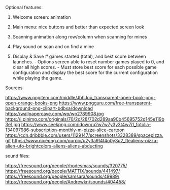 Optional features:
1. Welcome screen: animation

2. Main menu: nice buttons and better than expected screen look

3. Scanning animation along row/column when scanning for mines

4. Play sound on scan and on find a mine

5. Display & Save # games started (total), and best score between launches.
	     - Options screen able to reset number games played to 0, and clear all high scores.
	     - Must store best score for each possible game configuration and display
	       the best score for the current configuration while playing the game.



Sources

https://www.pngitem.com/middle/JbhJoo_transparent-open-book-png-open-orange-books-png
https://www.pngguru.com/free-transparent-background-png-clipart-bdbxa/download
https://wallpapercave.com/wp/wp2789908.jpg
https://i.pinimg.com/originals/70/2d/28/702d289aa90b45695752d145e119b3e1.jpg
https://www.seekpng.com/idown/u2w7w7y3y3t4w7i1_fotolia-134097986-subscription-monthly-m-pizza-slice-cartoon
https://cdn.dribbble.com/users/1129147/screenshots/3328389/spacepizza.gif
https://www.nicepng.com/ourpic/u2y3a9t4t4o0y3u2_ftealiens-pizza-alien-ufo-brightcolors-aliens-aliens-abducting

sound files:

https://freesound.org/people/rhodesmas/sounds/320775/
https://freesound.org/people/MATTIX/sounds/441497/
https://freesound.org/people/samsara/sounds/49989/
https://freesound.org/people/Andrewkn/sounds/404458/